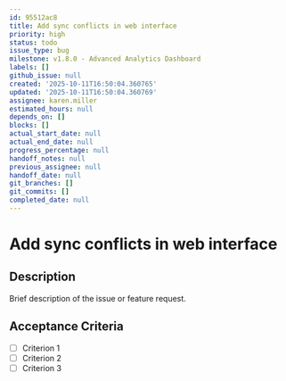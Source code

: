 ```yaml
---
id: 95512ac8
title: Add sync conflicts in web interface
priority: high
status: todo
issue_type: bug
milestone: v1.8.0 - Advanced Analytics Dashboard
labels: []
github_issue: null
created: '2025-10-11T16:50:04.360765'
updated: '2025-10-11T16:50:04.360769'
assignee: karen.miller
estimated_hours: null
depends_on: []
blocks: []
actual_start_date: null
actual_end_date: null
progress_percentage: null
handoff_notes: null
previous_assignee: null
handoff_date: null
git_branches: []
git_commits: []
completed_date: null
---
```


# Add sync conflicts in web interface

## Description

Brief description of the issue or feature request.

## Acceptance Criteria

- [ ] Criterion 1
- [ ] Criterion 2
- [ ] Criterion 3